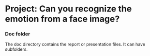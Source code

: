 # Project: Can you recognize the emotion from a face image?

### Doc folder

The doc directory contains the report or presentation files. It can have subfolders.  
